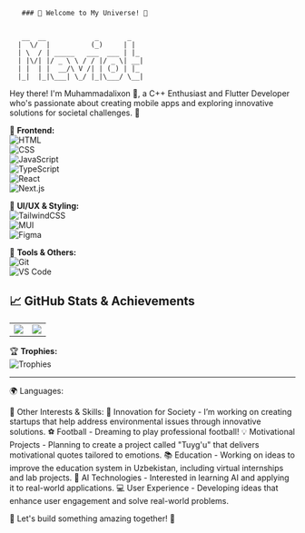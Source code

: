       ### 🌟 Welcome to My Universe! 🚀


       __  __            _       _      
      |  \/  |          (_)     | |     
      | \  / | _____   ___  ___ | |_    
      | |\/| |/ _ \ \ / / |/ _ \| __|   
      | |  | |  __/\ V /| | (_) | |_    
      |_|  |_|\___| \_/ |_|\___/ \__|

Hey there! I'm Muhammadalixon 👋, a C++ Enthusiast and Flutter Developer who's passionate about creating mobile apps and exploring innovative solutions for societal challenges. 🚀

🚀 **Frontend:**  
![HTML](https://img.shields.io/badge/-HTML-E34F26?style=flat-square&logo=html5&logoColor=white)  
![CSS](https://img.shields.io/badge/-CSS-1572B6?style=flat-square&logo=css3&logoColor=white)  
![JavaScript](https://img.shields.io/badge/-JavaScript-F7DF1E?style=flat-square&logo=javascript&logoColor=black)  
![TypeScript](https://img.shields.io/badge/-TypeScript-3178C6?style=flat-square&logo=typescript&logoColor=white)  
![React](https://img.shields.io/badge/-React-61DAFB?style=flat-square&logo=react&logoColor=black)  
![Next.js](https://img.shields.io/badge/-Next.js-000000?style=flat-square&logo=next.js&logoColor=white)



🎨 **UI/UX & Styling:**  
![TailwindCSS](https://img.shields.io/badge/-TailwindCSS-06B6D4?style=flat-square&logo=tailwindcss&logoColor=white)  
![MUI](https://img.shields.io/badge/-MUI-007FFF?style=flat-square&logo=mui&logoColor=white)  
![Figma](https://img.shields.io/badge/-Figma-F24E1E?style=flat-square&logo=figma&logoColor=white)  



🔧 **Tools & Others:**  
![Git](https://img.shields.io/badge/-Git-F05032?style=flat-square&logo=git&logoColor=white)  
![VS Code](https://img.shields.io/badge/-VS%20Code-007ACC?style=flat-square&logo=visualstudiocode&logoColor=white)  


## 📈 GitHub Stats & Achievements

<table>
<tr>
<td>
<img src="https://github-readme-stats.vercel.app/api?username=Muhammadalixon&show_icons=true&theme=radical"/>
</td>
<td>
<img src="https://github-readme-streak-stats.herokuapp.com/?user=Muhammadalixon&theme=radical"/>
</td>
</tr>
</table>

🏆 **Trophies:**  
![Trophies](https://github-profile-trophy.vercel.app/?username=Muhammadalixon&theme=radical&margin-w=15&margin-h=15)  

---


🌍 Languages:

🎯 Other Interests & Skills:
🔋 Innovation for Society - I’m working on creating startups that help address environmental issues through innovative solutions.
⚽ Football - Dreaming to play professional football!
💡 Motivational Projects - Planning to create a project called "Tuyg'u" that delivers motivational quotes tailored to emotions.
📚 Education - Working on ideas to improve the education system in Uzbekistan, including virtual internships and lab projects.
🤖 AI Technologies - Interested in learning AI and applying it to real-world applications.
💻 User Experience - Developing ideas that enhance user engagement and solve real-world problems.








🚀 Let's build something amazing together! 🚀


